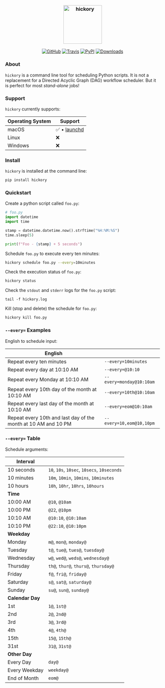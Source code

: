 <h3 align="center">
  <img src="https://raw.githubusercontent.com/maxhumber/hickory/master/logo/hickory.png" width="125px" alt="hickory">
</h3>
<p align="center">
  <a href="https://github.com/maxhumber/hickory"><img alt="GitHub" src="https://img.shields.io/github/license/maxhumber/hickory"></a>
  <a href="https://travis-ci.org/maxhumber/hickory"><img alt="Travis" src="https://img.shields.io/travis/maxhumber/hickory.svg"></a>
  <a href="https://pypi.python.org/pypi/hickory"><img alt="PyPI" src="https://img.shields.io/pypi/v/hickory.svg"></a>
  <a href="https://pepy.tech/project/hickory"><img alt="Downloads" src="https://pepy.tech/badge/hickory"></a>
</p>


### About

`hickory` is a command line tool for scheduling Python scripts. It is not a replacement for a Directed Acyclic Graph (DAG) workflow scheduler. But it is perfect for most *stand-alone* jobs!



### Support

`hickory` currently supports:

| Operating System | Support                                              |
| ---------------- | ---------------------------------------------------- |
| macOS            | ✅ • [launchd](https://en.wikipedia.org/wiki/Launchd) |
| Linux            | ❌                                                    |
| Windows          | ❌                                                    |



### Install

`hickory` is installed at the command line:

```sh
pip install hickory
```



### Quickstart

Create a python script called `foo.py`:

```python
# foo.py
import datetime
import time

stamp = datetime.datetime.now().strftime("%H:%M:%S")
time.sleep(5)

print(f"Foo - {stamp} + 5 seconds")
```

Schedule `foo.py` to execute every ten minutes:

```sh
hickory schedule foo.py --every=10minutes
```

Check the execution status of `foo.py`:

```sh
hickory status
```

Check the `stdout` and `stderr` logs for the `foo.py` script:

```
tail -f hickory.log
```

Kill (stop and delete) the schedule for `foo.py`:

```sh
hickory kill foo.py
```



### `--every=` Examples

English to schedule input:

| English                                                      |                          |
| ------------------------------------------------------------ | ------------------------ |
| Repeat every ten minutes                                     | `--every=10minutes`      |
| Repeat every day at 10:10 AM                                 | `--every=@10:10`         |
| Repeat every Monday at 10:10 AM                              | `--every=monday@10:10am` |
| Repeat every 10th day of the month at 10:10 AM               | `--every=10th@10:10am`   |
| Repeat every last day of the month at 10:10 AM               | `--every=eom@10:10am`    |
| Repeat every 10th and last day of the month at 10 AM and 10 PM | `--every=10,eom@10,10pm` |



### `--every=` Table

Schedule arguments:

| Interval         |                                             |
| ---------------- | ------------------------------------------- |
| 10 seconds       | `10`, `10s`, `10sec`, `10secs`, `10seconds` |
| 10 minutes       | `10m`, `10min`, `10mins`, `10minutes`       |
| 10 hours         | `10h`, `10hr`, `10hrs`, `10hours`           |
| **Time**         |                                             |
| 10:00 AM         | `@10`, `@10am`                              |
| 10:00 PM         | `@22`, `@10pm`                              |
| 10:10 AM         | `@10:10`, `@10:10am`                        |
| 10:10 PM         | `@22:10`, `@10:10pm`                        |
| **Weekday**      |                                             |
| Monday           | `m@`, `mon@`, `monday@`                     |
| Tuesday          | `t@`, `tue@`, `tues@`, `tuesday@`           |
| Wednesday        | `w@`, `wed@`, `weds@`, `wednesday@`         |
| Thursday         | `th@`, `thur@`, `thurs@`, `thursday@`       |
| Friday           | `f@`, `fri@`, `friday@`                     |
| Saturday         | `s@`, `sat@`, `saturday@`                   |
| Sunday           | `su@`, `sun@`, `sunday@`                    |
| **Calendar Day** |                                             |
| 1st              | `1@`, `1st@`                                |
| 2nd              | `2@`, `2nd@`                                |
| 3rd              | `3@`, `3rd@`                                |
| 4th              | `4@`, `4th@`                                |
| 15th             | `15@`, `15th@`                              |
| 31st             | `31@`, `31st@`                              |
| **Other Day**    |                                             |
| Every Day        | `day@`                                      |
| Every Weekday    | `weekday@`                                  |
| End of Month     | `eom@`                                      |
